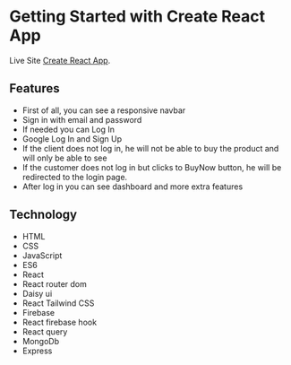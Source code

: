 # Getting Started with Create React App

Live Site [Create React App](https://github.com/facebook/create-react-app).

## Features
* First of all, you can see a responsive navbar
* Sign in with email and password
* If needed you can Log In
* Google Log In and Sign Up
* If the client does not log in, he will not be able to buy the product and will only be able to see
* If the customer does not log in but clicks to BuyNow button, he will be redirected to the login page.
* After log in you can see dashboard and more extra features


## Technology
* HTML
* CSS
* JavaScript
* ES6
* React 
* React router dom 
* Daisy ui
* React Tailwind CSS
* Firebase
* React firebase hook
* React query
* MongoDb
* Express

